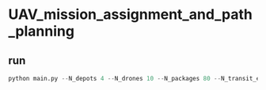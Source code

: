 # UAV_mission_assignment_and_path_planning

## run 
```python
python main.py --N_depots 4 --N_drones 10 --N_packages 80 --N_transit_edges 25
```
